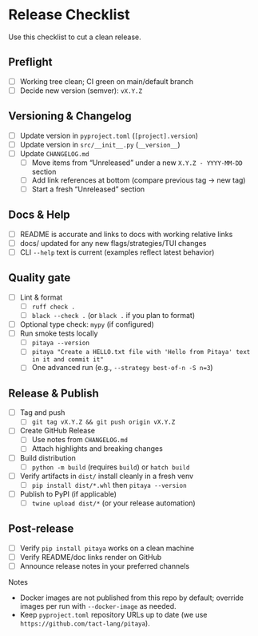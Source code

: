# Release Checklist

Use this checklist to cut a clean release.

## Preflight

- [ ] Working tree clean; CI green on main/default branch
- [ ] Decide new version (semver): `vX.Y.Z`

## Versioning & Changelog

- [ ] Update version in `pyproject.toml` (`[project].version`)
- [ ] Update version in `src/__init__.py` (`__version__`)
- [ ] Update `CHANGELOG.md`
  - [ ] Move items from “Unreleased” under a new `X.Y.Z - YYYY-MM-DD` section
  - [ ] Add link references at bottom (compare previous tag → new tag)
  - [ ] Start a fresh “Unreleased” section

## Docs & Help

- [ ] README is accurate and links to docs with working relative links
- [ ] docs/ updated for any new flags/strategies/TUI changes
- [ ] CLI `--help` text is current (examples reflect latest behavior)

## Quality gate

- [ ] Lint & format
  - [ ] `ruff check .`
  - [ ] `black --check .` (or `black .` if you plan to format)
- [ ] Optional type check: `mypy` (if configured)
- [ ] Run smoke tests locally
  - [ ] `pitaya --version`
  - [ ] `pitaya "Create a HELLO.txt file with 'Hello from Pitaya' text in it and commit it"`
  - [ ] One advanced run (e.g., `--strategy best-of-n -S n=3`)

## Release & Publish

- [ ] Tag and push
  - [ ] `git tag vX.Y.Z && git push origin vX.Y.Z`
- [ ] Create GitHub Release
  - [ ] Use notes from `CHANGELOG.md`
  - [ ] Attach highlights and breaking changes
- [ ] Build distribution
  - [ ] `python -m build` (requires `build`) or `hatch build`
- [ ] Verify artifacts in `dist/` install cleanly in a fresh venv
  - [ ] `pip install dist/*.whl` then `pitaya --version`
- [ ] Publish to PyPI (if applicable)
  - [ ] `twine upload dist/*` (or your release automation)

## Post‑release

- [ ] Verify `pip install pitaya` works on a clean machine
- [ ] Verify README/doc links render on GitHub
- [ ] Announce release notes in your preferred channels

Notes

- Docker images are not published from this repo by default; override images per run with `--docker-image` as needed.
- Keep `pyproject.toml` repository URLs up to date (we use `https://github.com/tact-lang/pitaya`).
